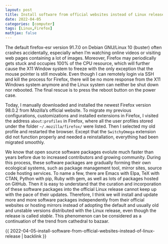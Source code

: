 ```yaml
---
layout: post
title: Install software from official websites instead of Linux release
date: 2022-04-05
categories: [computer]
tags: [Linux,Firefox]
mathjax: false
---
```


The default firefox-esr version 91.7.0 on Debian GNU/Linux 10 (buster) often crashes accidentally, especially when I’m watching online videos or visiting web pages containing a lot of images. Moreover, Firefox may periodically gets stuck and occupies 100% of the CPU resource, which will further cause the X11 Window system to freeze with the only exception that the mouse pointer is still movable. Even though I can remotely login via SSH and kill the process for Firefox, there will be no more response from the X11 Windows system anymore and the Linux system can neither be shut down nor rebooted. The final rescue is to press the reboot button on the power case.

Today, I manually downloaded and installed the newest Firefox version 98.0.2 from Mozilla’s official website. To migrate my previous configurations, customizations and installed extensions in Firefox, I visited the address `about:profiles` in Firefox, where all the user profiles stored under the folder `~/.mozilla/firefox/` were listed. Then I selected my old profile and restarted the browser. Except that the `SwitchyOmega` extension did not function properly and needed a reinstallation, everything had been migrated smoothly.

We know that open source software packages evolute much faster than years before due to increased contributors and growing community. During this process, these software packages are gradually forming their own ecological systems, such as package management tool, mirror sites, source code hosting services. To name a few, there are Emacs with Elpa, TeX with CTAN, Python with pip, Ruby with gem, as well as lots of packages hosted on GitHub. Then it is easy to understand that the curation and incorporation of these software packages into the official Linux release cannot keep up with the pace of their updates. Therefore, I think we will install and update more and more software packages independently from their official websites or hosting mirrors instead of adopting the default and usually old and unstable versions distributed with the Linux release, even though the release is called *stable*. This phenomenon can be considered as a continuation of the trend from cathedral to bazaar.

{{ 2022-04-05-install-software-from-official-websites-instead-of-linux-release | backlink }}
